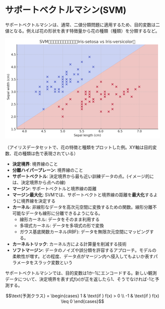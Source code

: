 <script type="text/javascript" async src="https://cdnjs.cloudflare.com/ajax/libs/mathjax/3.2.2/es5/tex-mml-chtml.min.js">
</script>
<script type="text/x-mathjax-config">
 MathJax.Hub.Config({
 tex2jax: {
 inlineMath: [['$', '$'] ],
 displayMath: [ ['$$','$$'], ["\\[","\\]"] ]
 }
 });
</script>

# サポートベクトルマシン(SVM)

サポートベクトルマシンは、通常、二値分類問題に適用するため、目的変数は二値となる。例えば花の形状を表す特徴量から花の種類（種類）を分類するなど。

![](./img/svm.png)

（アイリスデータセットで、花の特徴と種類をプロットした例。XY軸は目的変数、花の種類は色で表現されている）

- **決定境界**: 境界線のこと
- **分離ハイパープレーン**: 境界線のこと
- **サポートベクトル**: 決定境界から最も近い訓練データの点。(イメージ的には、決定境界から点への線)
- **マージン**: サポートベクトルと境界線の距離
- **マージン最大化**: SVMでは、サポートベクトと境界線の距離を**最大化**するように境界線を決定する
- **カーネル**: 非線形なデータを高次元空間に変換するための関数。線形分離不可能なデータも線形に分離できるようになる。
  - 線形カーネル: データをそのまま利用する
  - 多項式カーネル: データを多項式の形で変換
  - ガウス基底関数カーネル(RBF): データを無限次元空間にマッピングする。
- **カーネルトリック**: カーネル方による計算量を削減する技術
- **ソフトマージン**: データのノイズや誤分類を許容するアプローチ。モデルの柔軟性が増す。どの程度、データ点がマージン内へ侵入してもよいか表すパラメータをスラック変数という

サポートベクトルマシンでは、目的変数は1か-1にエンコードする。新しい観測データについて、決定境界を表す式$f(x)$が正を返したら1、そうでなければ-1と予測する。

$$\text{予測クラス} = 
\begin{cases}
1 & \text{if } f(x) > 0 \\
-1 & \text{if } f(x) \leq 0
\end{cases}$$


